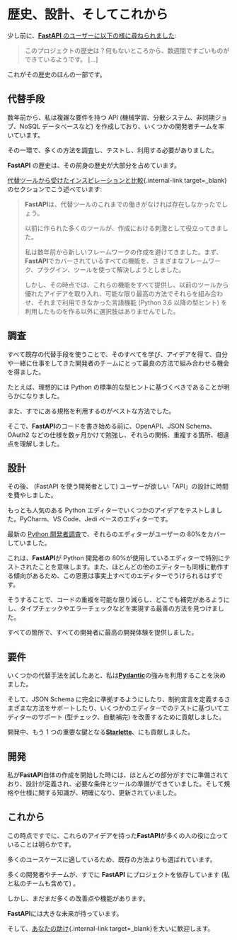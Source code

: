 # 歴史、設計、そしてこれから

少し前に、<a href="https://github.com/tiangolo/fastapi/issues/3#issuecomment-454956920" class="external-link" target="_blank">**FastAPI**
のユーザーに以下の様に尋ねられました</a>:

> このプロジェクトの歴史は？何もないところから、数週間ですごいものができているようです。 [...]

これがその歴史のほんの一部です。

## 代替手段

数年前から、私は複雑な要件を持つ API (機械学習、分散システム、非同期ジョブ、NoSQL データベースなど) を作成しており、いくつかの開発者チームを率いています。

その一環で、多くの方法を調査し、テストし、利用する必要がありました。

**FastAPI** の歴史は、その前身の歴史が大部分を占めています。

[代替ツールから受けたインスピレーションと比較](alternatives.md){.internal-link target=\_blank}のセクションでこう述べています:

<blockquote markdown="1">

**FastAPI**は、代替ツールのこれまでの働きがなければ存在しなかったでしょう。

以前に作られた多くのツールが、作成における刺激として役立ってきました。

私は数年前から新しいフレームワークの作成を避けてきました。まず、**FastAPI**でカバーされているすべての機能を、さまざまなフレームワーク、プラグイン、ツールを使って解決しようとしました。

しかし、その時点では、これらの機能をすべて提供し、以前のツールから優れたアイデアを取り入れ、可能な限り最高の方法でそれらを組み合わせ、それまで利用できなかった言語機能 (Python 3.6 以降の型ヒント) を利用したものを作る以外に選択肢はありませんでした。

</blockquote>

## 調査

すべて既存の代替手段を使うことで、そのすべてを学び、アイデアを得て、自分や一緒に仕事をしてきた開発者のチームにとって最良の方法で組み合わせる機会を得ました。

たとえば、理想的には Python の標準的な型ヒントに基づくべきであることが明らかになりました。

また、すでにある規格を利用するのがベストな方法でした。

そこで、**FastAPI**のコードを書き始める前に、OpenAPI、JSON Schema、OAuth2 などの仕様を数ヶ月かけて勉強し、それらの関係、重複する箇所、相違点を理解しました。

## 設計

その後、 (FastAPI を使う開発者として) ユーザーが欲しい「API」の設計に時間を費やしました。

もっとも人気のある Python エディターでいくつかのアイデアをテストしました。PyCharm、VS Code、Jedi ベースのエディターです。

最新の <a href="https://www.jetbrains.com/research/python-developers-survey-2018/#development-tools" class="external-link" target="_blank">Python 開発者調査</a>で、それらのエディターがユーザーの 80%をカバーしていました。

これは、**FastAPI**が Python 開発者の 80%が使用しているエディターで特別にテストされたことを意味します。また、ほとんどの他のエディターも同様に動作する傾向があるため、この恩恵は事実上すべてのエディターでうけられるはずです。

そうすることで、コードの重複を可能な限り減らし、どこでも補完があるようにし、タイプチェックやエラーチェックなどを実現する最善の方法を見つけました。

すべての箇所で、すべての開発者に最高の開発体験を提供しました。

## 要件

いくつかの代替手法を試したあと、私は<a href="https://pydantic-docs.helpmanual.io/" class="external-link" target="_blank">**Pydantic**</a>の強みを利用することを決めました。

そして、JSON Schema に完全に準拠するようにしたり、制約宣言を定義するさまざまな方法をサポートしたり、いくつかのエディターでのテストに基づいてエディターのサポート (型チェック、自動補完) を改善するために貢献しました。

開発中、もう 1 つの重要な鍵となる<a href="https://www.starlette.io/" class="external-link" target="_blank">**Starlette**</a>、にも貢献しました。

## 開発

私が**FastAPI**自体の作成を開始した時には、ほとんどの部分がすでに準備されており、設計が定義され、必要な条件とツールの準備ができていました。そして規格や仕様に関する知識が、明確になり、更新されていました。

## これから

この時点ですでに、これらのアイデアを持った**FastAPI**が多くの人の役に立っていることは明らかです。

多くのユースケースに適しているため、既存の方法よりも選ばれています。

多くの開発者やチームが、すでに **FastAPI** にプロジェクトを依存しています (私と私のチームも含めて) 。

しかし、まだまだ多くの改善点や機能があります。

**FastAPI**には大きな未来が待っています。

そして、[あなたの助け](help-fastapi.md){.internal-link target=\_blank}を大いに歓迎します。
